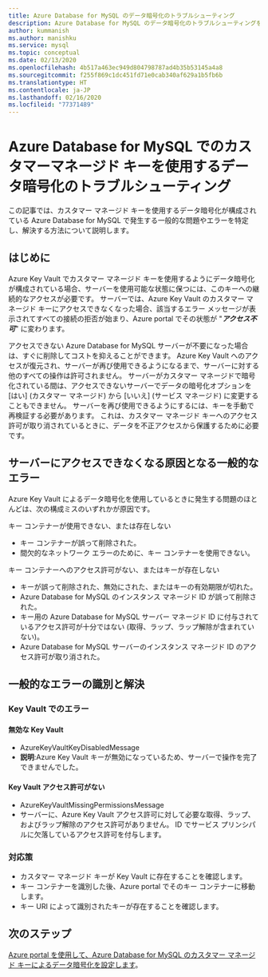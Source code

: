 ```yaml
---
title: Azure Database for MySQL のデータ暗号化のトラブルシューティング
description: Azure Database for MySQL のデータ暗号化のトラブルシューティングを行う方法を学習する
author: kummanish
ms.author: manishku
ms.service: mysql
ms.topic: conceptual
ms.date: 02/13/2020
ms.openlocfilehash: 4b517a463ec949d804798787ad4b35b53145a4a8
ms.sourcegitcommit: f255f869c1dc451fd71e0cab340af629a1b5fb6b
ms.translationtype: HT
ms.contentlocale: ja-JP
ms.lasthandoff: 02/16/2020
ms.locfileid: "77371489"
---
```

# <a name="troubleshooting-data-encryption-with-customer-managed-keys-in-azure-database-for-mysql"></a>Azure Database for MySQL でのカスタマーマネージド キーを使用するデータ暗号化のトラブルシューティング
この記事では、カスタマー マネージド キーを使用するデータ暗号化が構成されている Azure Database for MySQL で発生する一般的な問題やエラーを特定し、解決する方法について説明します。

## <a name="introduction"></a>はじめに
Azure Key Vault でカスタマー マネージド キーを使用するようにデータ暗号化が構成されている場合、サーバーを使用可能な状態に保つには、このキーへの継続的なアクセスが必要です。 サーバーでは、Azure Key Vault のカスタマー マネージド キーにアクセスできなくなった場合、該当するエラー メッセージが表示されてすべての接続の拒否が始まり、Azure portal でその状態が "***アクセス不可***" に変わります。

アクセスできない Azure Database for MySQL サーバーが不要になった場合は、すぐに削除してコストを抑えることができます。 Azure Key Vault へのアクセスが復元され、サーバーが再び使用できるようになるまで、サーバーに対する他のすべての操作は許可されません。 サーバーがカスタマー マネージドで暗号化されている間は、アクセスできないサーバーでデータの暗号化オプションを [はい] (カスタマー マネージド) から [いいえ] (サービス マネージド) に変更することもできません。 サーバーを再び使用できるようにするには、キーを手動で再検証する必要があります。 これは、カスタマー マネージド キーへのアクセス許可が取り消されているときに、データを不正アクセスから保護するために必要です。

## <a name="common-errors-causing-server-to-become-inaccessible"></a>サーバーにアクセスできなくなる原因となる一般的なエラー

Azure Key Vault によるデータ暗号化を使用しているときに発生する問題のほとんどは、次の構成ミスのいずれかが原因です。

キー コンテナーが使用できない、または存在しない

* キー コンテナーが誤って削除された。
* 間欠的なネットワーク エラーのために、キー コンテナーを使用できない。

キー コンテナーへのアクセス許可がない、またはキーが存在しない

* キーが誤って削除された、無効にされた、またはキーの有効期限が切れた。
* Azure Database for MySQL のインスタンス マネージド ID が誤って削除された。
* キー用の Azure Database for MySQL サーバー マネージド ID に付与されているアクセス許可が十分ではない (取得、ラップ、ラップ解除が含まれていない)。
* Azure Database for MySQL サーバーのインスタンス マネージド ID のアクセス許可が取り消された。

## <a name="identify-and-resolve-common-errors"></a>一般的なエラーの識別と解決
### <a name="errors-on-the-key-vault"></a>Key Vault でのエラー

#### <a name="disabled-key-vault"></a>無効な Key Vault
* AzureKeyVaultKeyDisabledMessage
* **説明**:Azure Key Vault キーが無効になっているため、サーバーで操作を完了できませんでした。

#### <a name="missing-key-vault-permissions"></a>Key Vault アクセス許可がない
* AzureKeyVaultMissingPermissionsMessage
* サーバーに、Azure Key Vault アクセス許可に対して必要な取得、ラップ、およびラップ解除のアクセス許可がありません。 ID でサービス プリンシパルに欠落しているアクセス許可を付与します。

### <a name="mitigation"></a>対応策
* カスタマー マネージド キーが Key Vault に存在することを確認します。
* キー コンテナーを識別した後、Azure portal でそのキー コンテナーに移動します。
* キー URI によって識別されたキーが存在することを確認します。


## <a name="next-steps"></a>次のステップ
[Azure portal を使用して、Azure Database for MySQL のカスタマー マネージド キーによるデータ暗号化を設定します](howto-data-encryption-portal.md)。